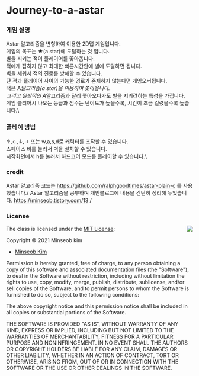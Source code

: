 # Journey-to-a-astar

### 게임 설명
Astar 알고리즘을 변형하여 이용한 2D맵 게임입니다.\
게임의 목표는 ★(a star)에 도달하는 것 입니다.\
별을 지키는 적이 플레이어를 쫓아옵니다.\
적에게 잡히지 않고 최대한 빠른시간안에 별에 도달하면 됩니다.\
벽을 세워서 적의 진로를 방해할 수 있습니다.\
단 적과 플레이어 사이의 가능한 경로가 존재하지 않는다면 게임오버됩니다.\
적은 A*알고리즘(a star)을 이용하여 쫓아옵니다.\
그리고 일반적인 A*알고리즘과 달리 쫓아오다가도 별을 지키려하는 특성을 가집니다.\
게임 클리어시 나오는 등급과 점수는 난이도가 높을수록, 시간이 조금 걸렸을수록 높습니다.\

### 플레이 방법
↑,←,↓,→ 또는 w,a,s,d로 캐릭터를 조작할 수 있습니다.\
스페이스 바를 눌러서 벽을 설치할 수 있습니다.\
시작화면에서 h를 눌러서 하드코어 모드를 플레이할 수 있습니다.\

### credit
Astar 알고리즘 코드는 https://github.com/ralphgoodtimes/astar-plain-c 를 사용했습니다./
Astar 알고리즘을 공부하며 개인블로그에 내용을 간단히 정리해 두었습니다. https://minseob.tistory.com/13 /

### License

<img align="right" src="http://opensource.org/trademarks/opensource/OSI-Approved-License-100x137.png">

The class is licensed under the [MIT License](http://opensource.org/licenses/MIT):

Copyright &copy; 2021 Minseob kim


  * [Minseob Kim](https://github.com/MinseobKimm)


Permission is hereby granted, free of charge, to any person obtaining a copy of this software and associated documentation files (the "Software"), to deal in the Software without restriction, including without limitation the rights to use, copy, modify, merge, publish, distribute, sublicense, and/or sell copies of the Software, and to permit persons to whom the Software is furnished to do so, subject to the following conditions:

The above copyright notice and this permission notice shall be included in all copies or substantial portions of the Software.

THE SOFTWARE IS PROVIDED "AS IS", WITHOUT WARRANTY OF ANY KIND, EXPRESS OR IMPLIED, INCLUDING BUT NOT LIMITED TO THE WARRANTIES OF MERCHANTABILITY, FITNESS FOR A PARTICULAR PURPOSE AND NONINFRINGEMENT. IN NO EVENT SHALL THE AUTHORS OR COPYRIGHT HOLDERS BE LIABLE FOR ANY CLAIM, DAMAGES OR OTHER LIABILITY, WHETHER IN AN ACTION OF CONTRACT, TORT OR OTHERWISE, ARISING FROM, OUT OF OR IN CONNECTION WITH THE SOFTWARE OR THE USE OR OTHER DEALINGS IN THE SOFTWARE.


